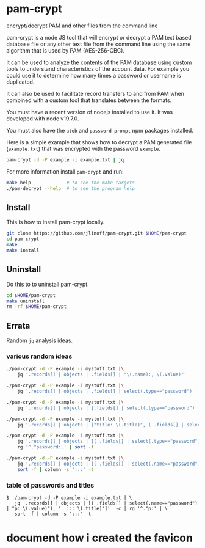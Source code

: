 # pam-crypt
encrypt/decrypt PAM and other files from the command line

pam-crypt is a node JS tool that will encrypt or decrypt a PAM text
based database file or any other text file from the command line
using the same algorithm that is used by PAM (AES-256-CBC).

It can be used to analyze the contents of the PAM database using
custom tools to understand characteristics of the account data.
For example you could use it to determine how many times a password
or username is duplicated.

It can also be used to facilitate record transfers to and from PAM
when combined with a custom tool that translates between the formats.

You must have a recent version of nodejs installed to use it. It was
developed with node v19.7.0.

You must also have the `atob` and `password-prompt` npm packages
installed.

Here is a simple example that shows how to decrypt a PAM generated
file (`example.txt`) that was encrypted with the password `example`.

```bash
pam-crypt -d -P example -i example.txt | jq .
```

For more information install `pam-crypt` and run:
```bash
make help             # to see the make targets
./pam-decrypt --help  # to see the program help
```

## Install
This is how to install pam-crypt locally.
```bash
git clone https://github.com/jlinoff/pam-crypt.git $HOME/pam-crypt
cd pam-crypt
make
make install
```

## Uninstall
Do this to to uninstall pam-crypt.

```bash
cd $HOME/pam-crypt
make uninstall
rm -rf $HOME/pam-crypt
```

## Errata

Random `jq` analysis ideas.


### various random ideas
```bash
./pam-crypt -d -P example -i mystuff.txt |\
    jq '.records[] | objects | .fields[] | "\(.name):, \(.value)"'

./pam-crypt -d -P example -i mystuff.txt |\
    jq '.records[] | objects | .fields[] | select(.type=="password") | "password: \(.value)"'

./pam-crypt -d -P example -i mystuff.txt |\
    jq '.records[] | objects | [.fields[] | select(.type=="password") | "password: \(.value)"]'

./pam-crypt -d -P example -i mystuff.txt |\
    jq '.records[] | objects | ["title: \(.title)", ( .fields[] | select(.type=="password") | "password: \(.value)")]'

./pam-crypt -d -P example -i mystuff.txt |\
    jq '.records[] | objects | [( .fields[] | select(.type=="password") | "password: \(.value)"), "title: \(.title)"]'  -c | \
    rg '^."password:.' | sort -f

./pam-crypt -d -P example -i mystuff.txt |\
    jq '.records[] | objects | [( .fields[] | select(.name=="password") | "p: \(.value)"), "  ::: \(.title)"]'  -c | rg '^."p:' | \
    sort -f | column -s ':::' -t
```

### table of passwords and titles
```
$ ./pam-crypt -d -P example -i example.txt | \
   jq '.records[] | objects | [( .fields[] | select(.name=="password") | "p: \(.value)"), "  ::: \(.title)"]'  -c | rg '^."p:' | \
   sort -f | column -s ':::' -t
```

# document how i created the favicon
